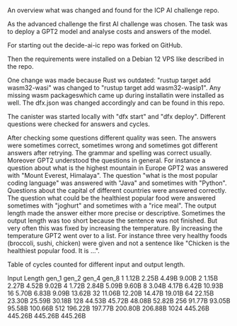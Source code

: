 An overview what was changed and found for the ICP AI challenge repo.

As the advanced challenge the first AI challenge was chosen. The task was to deploy a GPT2 model and analyse costs and answers of the model.

For starting out the decide-ai-ic repo was forked on GitHub.

Then the requirements were installed on a Debian 12 VPS like described in the repo.

One change was made because Rust ws outdated:
"rustup target add wasm32-wasi" was changed to "rustup target add wasm32-wasip1". Any missing wasm packageswhich came up during installatin were installed as well. 
The dfx.json was changed accordingly and can be found in this repo.

The canister was started locally with "dfx start" and "dfx deploy". Different questions were checked for answers and cycles.

After checking some questions different quality was seen. The answers were sometimes correct, sometimes wrong and sometimes got different answers after retrying. The grammar and spelling was correct usually. Moreover GPT2 understood the questions in general. For instance a question about what is the highest mountain in Europe GPT2 was answered with "Mount Everest, Himalaya". The question "what is the most popular coding language" was answered with "Java" and sometimes with "Python". Questions about the capital of different countries were answered correctly. The question what could be the healthiest popular food were answered sometimes with "joghurt" and sometimes with a "rice meal". The output length made the answer either more precise or descriptive. Sometimes the output length was too short because the sentence was not finished. But very often this was fixed by increasing the temperature. By increasing the temperature GPT2 went over to a list. For instance three very healthy foods (broccoli, sushi, chicken) were given and not a sentence like "Chicken is the healthiest popular food. It is ...".

Table of cycles counted for different input and output length.

Input Length	gen_1	gen_2	gen_4	gen_8
1	1.12B	2.25B	4.49B	9.00B
2	1.15B	2.27B	4.52B	9.02B
4	1.72B	2.84B	5.09B	9.60B
8	3.04B	4.17B	6.42B	10.93B
16	5.70B	6.83B	9.09B	13.62B
32	11.06B	12.20B	14.47B	19.01B
64	22.15B	23.30B	25.59B	30.18B
128	44.53B	45.72B	48.08B	52.82B
256	91.77B	93.05B	95.58B	100.66B
512	196.22B	197.77B	200.80B	206.88B
1024	445.26B	445.26B	445.26B	445.26B
